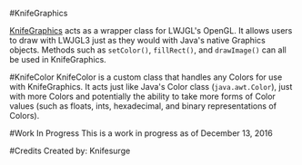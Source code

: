 #KnifeGraphics

<a 
href="https://github.com/Knifesurge/KnifeGraphics/blob/master/src/com/knifesurge/KnifeGraphics/KnifeGraphics.java">KnifeGraphics</a> 
acts 
as a wrapper class for 
LWJGL's OpenGL. It allows users to 
draw with LWJGL3 just as they would with Java's native Graphics objects. Methods 
such as <code>setColor()</code>, <code>fillRect()</code>, and <code>drawImage()</code> 
can all be used in KnifeGraphics.

#KnifeColor
KnifeColor is a custom class that handles any Colors for use with KnifeGraphics. 
It acts just like Java's Color class (<code>java.awt.Color</code>), just with more Colors and 
potentially the ability to take more forms of Color values (such as floats, ints, 
hexadecimal, and binary representations of Colors). 

#Work In Progress
This is a work in progress as of December 13, 2016

#Credits
Created by: Knifesurge
